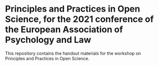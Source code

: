 # Principles and Practices in Open Science, for the 2021 conference of the European Association of Psychology and Law

This repository contains the handout materials for the workshop on Principles and Practices in Open Science.